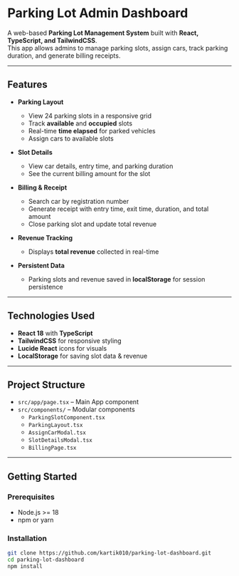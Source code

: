 # Parking Lot Admin Dashboard

A web-based **Parking Lot Management System** built with **React, TypeScript, and TailwindCSS**.  
This app allows admins to manage parking slots, assign cars, track parking duration, and generate billing receipts.

---

## Features

- **Parking Layout**
  - View 24 parking slots in a responsive grid
  - Track **available** and **occupied** slots
  - Real-time **time elapsed** for parked vehicles
  - Assign cars to available slots

- **Slot Details**
  - View car details, entry time, and parking duration
  - See the current billing amount for the slot

- **Billing & Receipt**
  - Search car by registration number
  - Generate receipt with entry time, exit time, duration, and total amount
  - Close parking slot and update total revenue

- **Revenue Tracking**
  - Displays **total revenue** collected in real-time

- **Persistent Data**
  - Parking slots and revenue saved in **localStorage** for session persistence

---

## Technologies Used

- **React 18** with **TypeScript**
- **TailwindCSS** for responsive styling
- **Lucide React** icons for visuals
- **LocalStorage** for saving slot data & revenue

---

## Project Structure

- `src/app/page.tsx` – Main App component
- `src/components/` – Modular components
  - `ParkingSlotComponent.tsx`
  - `ParkingLayout.tsx`
  - `AssignCarModal.tsx`
  - `SlotDetailsModal.tsx`
  - `BillingPage.tsx`

---

## Getting Started

### Prerequisites
- Node.js >= 18
- npm or yarn

### Installation
```bash
git clone https://github.com/kartik010/parking-lot-dashboard.git
cd parking-lot-dashboard
npm install
